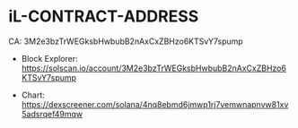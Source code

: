 # iL-CONTRACT-ADDRESS
CA: 3M2e3bzTrWEGksbHwbubB2nAxCxZBHzo6KTSvY7spump

* Block Explorer: https://solscan.io/account/3M2e3bzTrWEGksbHwbubB2nAxCxZBHzo6KTSvY7spump

* Chart: https://dexscreener.com/solana/4nq8ebmd6jmwp1rj7vemwnapnvw81xv5adsrqef49mqw
